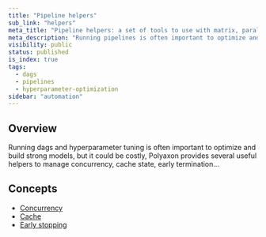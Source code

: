 ```yaml
---
title: "Pipeline helpers"
sub_link: "helpers"
meta_title: "Pipeline helpers: a set of tools to use with matrix, parallel, and dag workflows - Polyaxon Automation Engine"
meta_description: "Running pipelines is often important to optimize and build strong models, but could be costly, Polyaxon provides several useful tools to manage concurrency, cache state, ..."
visibility: public
status: published
is_index: true
tags:
  - dags
  - pipelines
  - hyperparameter-optimization
sidebar: "automation"
---
```


## Overview

Running dags and hyperparameter tuning is often important to optimize and build strong models,
but it could be costly, Polyaxon provides several useful helpers to manage concurrency, cache state, early termination...

## Concepts

 * [Concurrency](/docs/automation/helpers/concurrency/)
 * [Cache](/docs/automation/helpers/cache/)
 * [Early stopping](/docs/automation/helpers/early-stopping/)
